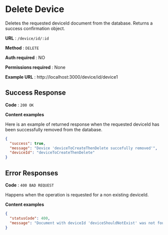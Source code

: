 # Delete Device

Deletes the requested deviceId document from the database. Returns a success confirmation object.

**URL** : `/device/id/:id`

**Method** : `DELETE`

**Auth required** : NO

**Permissions required** : None

**Example URL** : http://localhost:3000/device/id/device1

## Success Response

**Code** : `200 OK`

**Content examples**

Here is an example of returned response when the requested deviceId has been successfully removed from the database.

```json
{
  "success": true,
  "message": "Device 'deviceToCreateThenDelete succefully removed'",
  "deviceId": "deviceToCreateThenDelete"
}
```

## Error Responses

**Code** : `400 BAD REQUEST`

Happens when the operation is requested for a non existing deviceId.

**Content examples**

```json
{
  "statusCode": 400,
  "message": "Document with deviceId 'deviceShouldNotExist' was not found in database."
}
```
